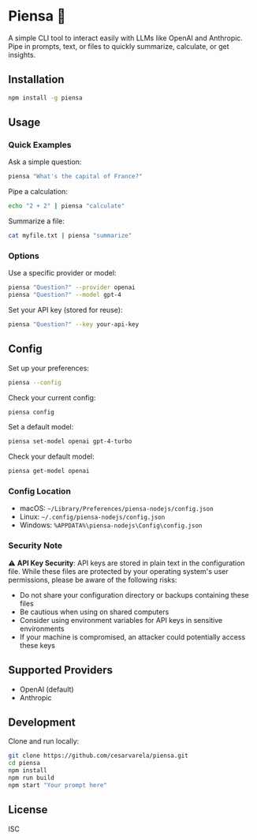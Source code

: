 # Piensa 🧠

A simple CLI tool to interact easily with LLMs like OpenAI and Anthropic. Pipe in prompts, text, or files to quickly summarize, calculate, or get insights.

## Installation

```bash
npm install -g piensa
```

## Usage

### Quick Examples

Ask a simple question:

```bash
piensa "What's the capital of France?"
```

Pipe a calculation:

```bash
echo "2 + 2" | piensa "calculate"
```

Summarize a file:

```bash
cat myfile.txt | piensa "summarize"
```

### Options

Use a specific provider or model:

```bash
piensa "Question?" --provider openai
piensa "Question?" --model gpt-4
```

Set your API key (stored for reuse):

```bash
piensa "Question?" --key your-api-key
```

## Config

Set up your preferences:

```bash
piensa --config
```

Check your current config:

```bash
piensa config
```

Set a default model:

```bash
piensa set-model openai gpt-4-turbo
```

Check your default model:

```bash
piensa get-model openai
```

### Config Location

- macOS: `~/Library/Preferences/piensa-nodejs/config.json`
- Linux: `~/.config/piensa-nodejs/config.json`
- Windows: `%APPDATA%\piensa-nodejs\Config\config.json`

### Security Note

⚠️ **API Key Security**: API keys are stored in plain text in the configuration file. While these files are protected by your operating system's user permissions, please be aware of the following risks:

- Do not share your configuration directory or backups containing these files
- Be cautious when using on shared computers
- Consider using environment variables for API keys in sensitive environments
- If your machine is compromised, an attacker could potentially access these keys

## Supported Providers

- OpenAI (default)
- Anthropic

## Development

Clone and run locally:

```bash
git clone https://github.com/cesarvarela/piensa.git
cd piensa
npm install
npm run build
npm start "Your prompt here"
```

## License

ISC


